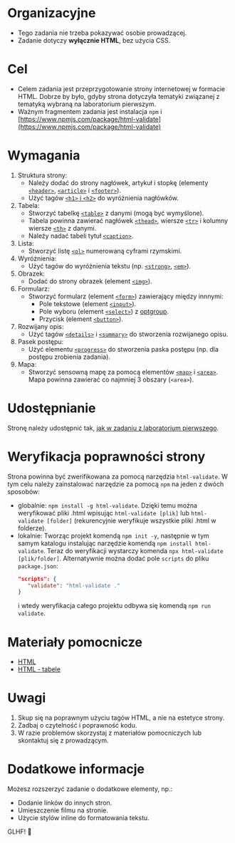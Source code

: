 # Organizacyjne

- Tego zadania nie trzeba pokazywać osobie prowadzącej.
- Zadanie dotyczy **wyłącznie HTML**, bez użycia CSS.

# Cel

- Celem zadania jest przeprzygotowanie strony internetowej w formacie HTML. Dobrze by było, gdyby strona dotyczyła tematyki związanej z tematyką wybraną na laboratorium pierwszym.
- Ważnym fragmentem zadania jest instalacja `npm` i [https://www.npmjs.com/package/html-validate](https://www.npmjs.com/package/html-validate)

# Wymagania

1. Struktura strony:
   - Należy dodać do strony nagłówek, artykuł i stopkę (elementy [`<header>`](https://developer.mozilla.org/en-US/docs/Web/HTML/Element/header), [`<article>`](https://developer.mozilla.org/en-US/docs/Web/HTML/Element/article) i [`<footer>`](https://developer.mozilla.org/en-US/docs/Web/HTML/Element/footer)).
   - Użyć tagów [`<h1>` i `<h2>`](https://developer.mozilla.org/en-US/docs/Web/HTML/Element/Heading_Elements) do wyróżnienia nagłówków.
2. Tabela:
   - Stworzyć tabelkę [`<table>`](https://developer.mozilla.org/en-US/docs/Web/HTML/Element/table) z danymi (mogą być wymyślone).
   - Tabela powinna zawierać nagłówek [`<thead>`](https://developer.mozilla.org/en-US/docs/Web/HTML/Element/thead), wiersze [`<tr>`](https://developer.mozilla.org/en-US/docs/Web/HTML/Element/tr) i kolumny wiersze [`<th>`](https://developer.mozilla.org/en-US/docs/Web/HTML/Element/th) z danymi.
   - Należy nadać tabeli tytuł [`<caption>`](https://developer.mozilla.org/en-US/docs/Web/HTML/Element/caption).
3. Lista:
   - Stworzyć listę [`<ol>`](https://developer.mozilla.org/en-US/docs/Web/HTML/Element/ol) numerowaną cyframi rzymskimi.
4. Wyróżnienia:
   - Użyć tagów do wyróżnienia tekstu (np. [`<strong>`](https://developer.mozilla.org/en-US/docs/Web/HTML/Element/strong), [`<em>`](https://developer.mozilla.org/en-US/docs/Web/HTML/Element/em)).
5. Obrazek:
   - Dodać do strony obrazek (element [`<img>`](https://developer.mozilla.org/en-US/docs/Web/HTML/Element/img)).
6. Formularz:
   - Stworzyć formularz (element [`<form>`](https://developer.mozilla.org/en-US/docs/Web/HTML/Element/form)) zawierający między innnymi:
       - Pole tekstowe (element [`<input>`](https://developer.mozilla.org/en-US/docs/Web/HTML/Element/input)).
       - Pole wyboru (element [`<select>`](https://developer.mozilla.org/en-US/docs/Web/HTML/Element/select)) z [optgroup](https://developer.mozilla.org/en-US/docs/Web/HTML/Element/select#select_with_grouping_options).
       - Przycisk (element [`<button>`](https://developer.mozilla.org/en-US/docs/Web/HTML/Element/button)).
7. Rozwijany opis:
   - Użyć tagów [`<details>`](https://developer.mozilla.org/en-US/docs/Web/HTML/Element/details) i [`<summary>`](https://developer.mozilla.org/en-US/docs/Web/HTML/Element/summary) do stworzenia rozwijanego opisu.
8. Pasek postępu:
    - Użyć elementu [`<progress>`](https://developer.mozilla.org/en-US/docs/Web/HTML/Element/progress) do stworzenia paska postępu (np. dla postępu zrobienia zadania).
9. Mapa:
    - Stworzyć sensowną mapę za pomocą elementów [`<map>`](https://developer.mozilla.org/en-US/docs/Web/HTML/Element/map) i [`<area>`](https://developer.mozilla.org/en-US/docs/Web/HTML/Element/area). Mapa powinna zawierać co najmniej 3 obszary (`<area>`).

# Udostępnianie

Stronę należy udostępnić tak, [jak w zadaniu z laboratorium pierwszego](https://kciebiera.github.io/www-2425/lab1.html#wystawianie).

# Weryfikacja poprawności strony

Strona powinna być zwerifikowana za pomocą narzędzia `html-validate`. W tym celu należy zainstalować narzędzie za pomocą `npm` na jeden z dwóch sposobów:

- globalnie: `npm install -g html-validate`. Dzięki temu można weryfikować pliki .html wpisując `html-validate [plik]` lub `html-validate [folder]` (rekurencyjnie weryfikuje wszystkie pliki .html w folderze).
- lokalnie: Tworząc projekt komendą `npm init -y`, następnie w tym samym katalogu instalując narzędzie komendą `npm install html-validate`. Teraz do weryfikacji wystarczy komenda `npx html-validate [plik/folder]`. Alternatywnie można dodać pole `scripts` do pliku `package.json`:
   ```json
   "scripts": {
      "validate": "html-validate ."
   }
   ```
   i wtedy weryfikacja całego projektu odbywa się komendą `npm run validate`.

# Materiały pomocnicze

- [HTML](https://developer.mozilla.org/en-US/docs/Web/HTML/Element)
- [HTML - tabele](https://developer.mozilla.org/en-US/docs/Web/HTML/Element/table)

# Uwagi

1. Skup się na poprawnym użyciu tagów HTML, a nie na estetyce strony.
2. Zadbaj o czytelność i poprawność kodu.
3. W razie problemów skorzystaj z materiałów pomocniczych lub skontaktuj się z prowadzącym.

# Dodatkowe informacje

Możesz rozszerzyć zadanie o dodatkowe elementy, np.:

- Dodanie linków do innych stron.
- Umieszczenie filmu na stronie.
- Użycie stylów inline do formatowania tekstu.

GLHF! 🚀

